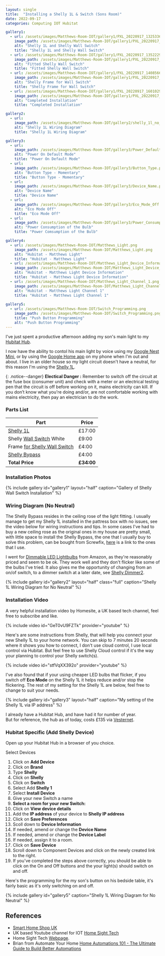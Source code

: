 ```yaml
---
layout: single
title:  "Installing a Shelly 1L & Switch (Sons Room)"
date: 2022-09-17
categories: Computing IOT Hubitat

gallery1:
  - url: /assets/images/Matthews-Room-IOT/gallery1/PXL_20220917_132533629.jpg
    image_path: /assets/images/Matthews-Room-IOT/gallery1/PXL_20220917_132533629.jpg         
    alt: "Shelly 1L and Shelly Wall Switch"
    title: "Shelly 1L and Shelly Wall Switch"
  - url: /assets/images/Matthews-Room-IOT/gallery1/PXL_20220917_135222932.jpg
    image_path: /assets/images/Matthews-Room-IOT/gallery1/PXL_20220917_135222932.jpg
    alt: "Fitted Shelly Wall Switch"
    title: "Fitted Shelly Wall Switch"
  - url: /assets/images/Matthews-Room-IOT/gallery1/PXL_20220917_140856681.jpg
    image_path: /assets/images/Matthews-Room-IOT/gallery1/PXL_20220917_140856681.jpg        
    alt: "Shelly Frame for Wall Switch"
    title: "Shelly Frame for Wall Switch"
  - url: /assets/images/Matthews-Room-IOT/gallery1/PXL_20220917_160102950.jpg
    image_path: /assets/images/Matthews-Room-IOT/gallery1/PXL_20220917_160102950.jpg
    alt: "Completed Installation"
    title: "Completed Installation"

gallery2:
  - url: 
    image_path: /assets/images/Matthews-Room-IOT/gallery2/shelly_1l_no_neutral_wiring.jpg        
    alt: "Shelly 1L Wiring Diagram"
    title: "Shelly 1L Wiring Diagram"

gallery3:
  - url: 
    image_path: /assets/images/Matthews-Room-IOT/gallery3/Power_Default_Mode.png
    alt: "Power On Default Mode"
    title: "Power On Default Mode"
  - url: 
    image_path: /assets/images/Matthews-Room-IOT/gallery3/Button_Type.png
    alt: "Button Type - Momentary"
    title: "Button Type - Momentary"
  - url: 
    image_path: /assets/images/Matthews-Room-IOT/gallery3/Device_Name.png
    alt: "Device Name"
    title: "Device Name"
  - url: 
    image_path: /assets/images/Matthews-Room-IOT/gallery3/Eco_Mode_Off.png
    alt: "Eco Mode Off"
    title: "Eco Mode Off"
  - url: 
    image_path: /assets/images/Matthews-Room-IOT/gallery3/Power_Consumption.png
    alt: "Power Consumption of the Bulb"
    title: "Power Comsumption of the Bulb"

gallery4:
  - url: /assets/images/Matthews-Room-IOT/Matthews_Light.png
    image_path: /assets/images/Matthews-Room-IOT/Matthews_Light.png
    alt: "Hubitat - Matthews Light"
    title: "Hubitat - Matthews Light"
  - url: /assets/images/Matthews-Room-IOT/Matthews_Light_Device_Information.png
    image_path: /assets/images/Matthews-Room-IOT/Matthews_Light_Device_Information.png
    alt: "Hubitat - Matthews Light Device Information"
    title: "Hubitat - Matthews Light Device Information"
  - url: /assets/images/Matthews-Room-IOT/Matthews_Light_Channel_1.png
    image_path: /assets/images/Matthews-Room-IOT/Matthews_Light_Channel_1.png
    alt: "Hubitat - Matthews Light Channel 1"
    title: "Hubitat - Matthews Light Channel 1"
  
gallery5:
  - url: /assets/images/Matthews-Room-IOT/Switch_Programming.png
    image_path: /assets/images/Matthews-Room-IOT/Switch_Programming.png
    title: "Push Button Programming"
    alt: "Push Button Programming"
---
```


I've just spent a productive afternoon adding my son's main light to my [Hubitat Hub](https://hubitat.com/).

I now have the ability to contol his main light by voice using my [Google Nest Mini](https://store.google.com/gb/config/google_nest_mini?hl=en-GB), or by using the [Google Home app](https://apps.apple.com/us/app/google-home/id680819774) on my phone when I'm out and about. I live in an older house so my light circuit doesn't have a neutral, for this reason I'm using the [Shelly 1L](https://shellystore.co.uk/product/Shelly-1L/).

{: .notice--danger}
**Electical Danger :** Remember to switch off the circuit at the fuse box (consumer unit) and check with a meter or an electrical testing pen that the circuit is off before working on it, mains electricity can kill. If you don’t know what you're doing and/or, are not comfortable working with  mains electricity, then pay an electrician to do the work.

### Parts List

| Part | Price |
|-|-|
|[Shelly 1L](https://shellystore.co.uk/product/shelly-1l/) | £17:00 |
|Shelly [Wall Switch](https://shop.shelly.cloud/shelly-wall-switch-1-white-wifi-smart-home-automation?search=switch#565) White| £9:00 |
|Frame [for Shelly Wall Switch](https://shop.shelly.cloud/shelly-wall-frame-1-black-wifi-smart-home-automation#559)| £4:00  |
|[Shelly Bypass](https://smarthomeshopuk.com/products/shelly-bypass) | £4:00 |
|**Total Price** |**£34:00**|

### Installation Photos

{% include gallery id="gallery1" layout="half" caption="Gallery of Shelly Wall Switch Installation" %}

### Wiring Diagram (No Neutral)

The Shelly Bypass resides in the ceiling rose of the light fitting. I usually manage to get my Shelly 1L installed in the pattress box with no issues, see the video below for wiring instructions and tips. In some cases I've had to buy a new ceiling rose as the original ones in my house are pretty small, with little space to install the Shelly Bypass, the one that I usually buy to solve this problem, can be bought from Screwfix, [here](https://www.screwfix.com/p/crabtree-capital-6-pendant-set-bc-white/65501) is a link to the ones that I use.  

I went for [Dimmable LED Lightbulbs](https://www.amazon.co.uk/EDISHINE-Dimmable-Bayonet-Incandescent-Equivalent/dp/B08P2HFW22/ref=sr_1_5?keywords=bayonet+led+dimmable+light+bulb&qid=1663519577&sprefix=baynet+led+dimma%2Caps%2C88&sr=8-5) from Amazon, as they're reasonably priced and seem to be ok. They work well and they don't flicker like some of the bulbs I've tried. It also gives me the opportunity of changing from an on/of switch, to a dimmer switch at a later date, see [Shelly Dimmer2](https://smarthomeshopuk.com/products/shelly-dimmer-2).

{% include gallery id="gallery2" layout="half" class="full" caption="Shelly 1L Wiring Diagram for No Neutral" %}

### Installation Video

A very helpful installation video by Homesite, a UK based tech channel, feel free to subscribe and like.

{% include video id="GeT0vU9FZTk" provider="youtube" %}

Here's are some instructions from Shelly, that will help you connect your new Shelly 1L to your home network. You can skip to 7 minutes 20 seconds where it shows you how to connect, I don't use cloud control, I use local control via Hubitat. But feel free to use Shelly Cloud control if it's the way your planning to control your Shelly switch(s).

{% include video id="stfVqXX392o" provider="youtube" %}

I've also found that if your using cheaper LED bulbs that flicker, if you switch off **Eco Mode** on the Shelly 1L it helps reduce and/or stop the flickering. The rest of my setting for the Shelly 1L are below, feel free to change to suit your needs.

{% include gallery id="gallery3" layout="half" caption="My setting of the Shelly 1L via IP address" %}

I already have a Hubitat Hub, and have had it for number of year.  
But for reference, the hub as of today, costs £135 via [Vesternet](https://www.vesternet.com/products/hubitat-elevation-hub-uk?currency=GBP&variant=31600222273651&utm_medium=cpc&utm_source=google&utm_campaign=Google%20Shopping&utm_campaign=17611366711&utm_source=x&utm_medium=cpc&utm_content=&utm_term=&ad_id=&gclid=CjwKCAjw4JWZBhApEiwAtJUN0Blc53XY_VBTqGDuYui_uCyLEjYaSmtQvOFo-mGPgEgLx80gNukpzxoCnUwQAvD_BwE).  

### Hubitat Specific (Add Shelly Device)

Open up your Hubitat Hub in a browser of you choice.

Select Devices

1. Click on **Add Device**
2. Click on **Brand**
3. Type **Shelly**
4. Click on **Shelly**
5. Click on **Switch**
6. Select Add **Shelly 1**
7. Select **Install Device**
8. Give your new Switch a name
9. **Select a room for your new Switch:**
10. Click on **View device details**
11. Add the **IP address** of your device to **Shelly IP address**
12. Click on **Save Preferences**
13. Scoll down to **Device Information**
14. If needed, amend or change the **Device Name**
15. If needed, amend or change the **Device Label**
16. If needed, assign it to a room.
17. Click on **Save Device**
18. Scroll down to Component Devices and click on the newly created link to the right.
19. If you've completed the steps above correctly, you should be able to click on the On and Off buttons and the your light(s) should switch on and off.

Here's the programming for the my son's button on his bedside table, it's fairly basic as it's only switching on and off.

{% include gallery id="gallery5" caption="Shelly 1L Wiring Diagram for No Neutral" %}

## References

* [Smart Home Shop UK](https://smarthomeshopuk.com/)  
* UK based Youtube channel for IOT [Home Sight Tech](https://www.youtube.com/c/HomeSight/featured)  
* Home Sight Tech [Webpage](http://homesight.tech/).  
* Brian from Automate Your Home [Home Automations 101 - The Ultimate Guide to Build Better Automations](https://www.youtube.com/watch?v=c5MF3MnMmJw)
